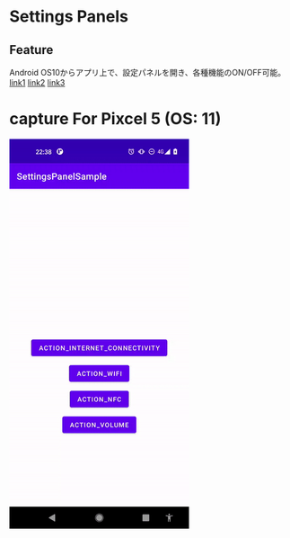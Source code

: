 # Settings Panels

## Feature

Android OS10からアプリ上で、設定パネルを開き、各種機能のON/OFF可能。
[link1](https://developer.android.com/about/versions/10/highlights#settings_panels)
[link2](https://developer.android.com/about/versions/10/features#settings-panels)
[link3](https://developer.android.com/reference/android/provider/Settings.Panel)

# capture For Pixcel 5 (OS: 11)
<img src="screenshot/capture.gif" width=320 />
